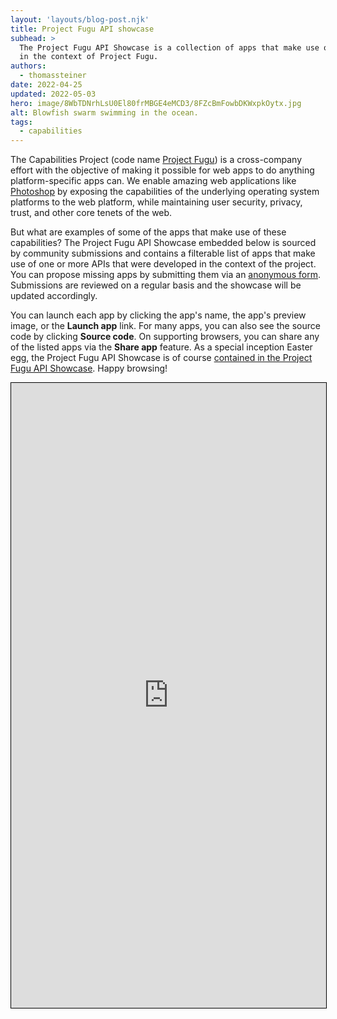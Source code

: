 ```yaml
---
layout: 'layouts/blog-post.njk'
title: Project Fugu API showcase
subhead: >
  The Project Fugu API Showcase is a collection of apps that make use of APIs that were conceived
  in the context of Project Fugu.
authors:
  - thomassteiner
date: 2022-04-25
updated: 2022-05-03
hero: image/8WbTDNrhLsU0El80frMBGE4eMCD3/8FZcBmFowbDKWxpkOytx.jpg
alt: Blowfish swarm swimming in the ocean.
tags:
  - capabilities
---
```


The Capabilities Project (code name [Project Fugu](/blog/fugu-status/)) is a cross-company effort with
the objective of making it possible for web apps to do anything platform-specific apps can. We
enable amazing web applications like [Photoshop](https://web.dev/ps-on-the-web/) by exposing the capabilities of
the underlying operating system platforms to the web platform, while maintaining user security,
privacy, trust, and other core tenets of the web.

But what are examples of some of the apps that make use of these capabilities? The Project Fugu API
Showcase embedded below is sourced by community submissions and contains a filterable list of apps
that make use of one or more APIs that were developed in the context of the project. You can propose
missing apps by submitting them via an
[anonymous form](https://docs.google.com/forms/d/e/1FAIpQLScNd1rClbmFWh6FcMmjUNrwg9RLz8Jk4BkHz_-EOpmkVd_-9g/viewform).
Submissions are reviewed on a regular basis and the showcase will be updated accordingly.

You can launch each app by clicking the app's name, the app's preview image, or the **Launch app**
link. For many apps, you can also see the source code by clicking **Source code**. On supporting
browsers, you can share any of the listed apps via the **Share app** feature. As a special inception
Easter egg, the Project Fugu API Showcase is of course
<a href="https://tomayac.github.io/fugu-showcase/data/#tomayac.github.io!fugu-showcase!data" target="showcase">contained
in the Project Fugu API Showcase</a>. Happy browsing!

<div class="showcase-container" style="height: 100%; width: 100%">
  <noscript>
    <iframe
      title="Fugu showcase"
      name="showcase"
      style="min-height: 1000px; width: 100%; border: solid 1px #000"
      src="https://tomayac.github.io/fugu-showcase/data/"
      allow="web-share; clipboard-write; clipboard"
    ></iframe>
  </noscript>
</div>

<script>
  const SHOWCASE_URL = 'https://tomayac.github.io/fugu-showcase/data/';
  
  const iframe = document.createElement('iframe');
  iframe.title = 'Project Fugu API Showcase';
  iframe.name = 'showcase';
  iframe.style.minHeight = '1000px';
  iframe.style.width = '100%';
  iframe.style.border = 'solid 1px #000';
  iframe.allow = 'web-share; clipboard-write; clipboard';
  iframe.addEventListener('load', () => {
    iframe.contentWindow.postMessage(
      {
        hash: location.hash.substr(1),
        search: location.search.substr(1),
      },
      '*'
    );
  });
  document.querySelector('.showcase-container').append(iframe);
  iframe.src = SHOWCASE_URL;

  window.addEventListener('message', (event) => {
    if (event.origin !== new URL(SHOWCASE_URL).origin) {
      return;
    }
    const url = new URL(window.location);
    if ('search' in event.data) {
      if (event.data.search) {
        const [key, value] = event.data.search.split('=');
        url.searchParams.set(key, value);
        url.hash = '';
      } else {
        url.searchParams.delete('api');
      }
    }
    if ('hash' in event.data) {
      url.hash = event.data.hash;
    }
    window.history.pushState({}, '', url);
  });
</script>

